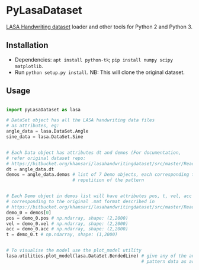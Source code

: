 # PyLasaDataset

[LASA Handwriting dataset](https://bitbucket.org/khansari/lasahandwritingdataset) loader and other tools for Python 2 and Python 3.

## Installation

- Dependencies: `apt install python-tk`; `pip install numpy scipy matplotlib`.
- Run `python setup.py install`.
NB: This will clone the original dataset.

## Usage

```python

import pyLasaDataset as lasa

# DataSet object has all the LASA handwriting data files 
# as attributes, eg:
angle_data = lasa.DataSet.Angle
sine_data = lasa.DataSet.Sine


# Each Data object has attributes dt and demos (For documentation, 
# refer original dataset repo: 
# https://bitbucket.org/khansari/lasahandwritingdataset/src/master/Readme.txt)
dt = angle_data.dt
demos = angle_data.demos # list of 7 Demo objects, each corresponding to a 
                         # repetition of the pattern


# Each Demo object in demos list will have attributes pos, t, vel, acc 
# corresponding to the original .mat format described in 
# https://bitbucket.org/khansari/lasahandwritingdataset/src/master/Readme.txt
demo_0 = demos[0]
pos = demo_0.pos # np.ndarray, shape: (2,2000)
vel = demo_0.vel # np.ndarray, shape: (2,2000) 
acc = demo_0.acc # np.ndarray, shape: (2,2000)
t = demo_0.t # np.ndarray, shape: (1,2000)


# To visualise the model use the plot_model utility
lasa.utilities.plot_model(lasa.DataSet.BendedLine) # give any of the available 
                                                   # pattern data as argument

```
